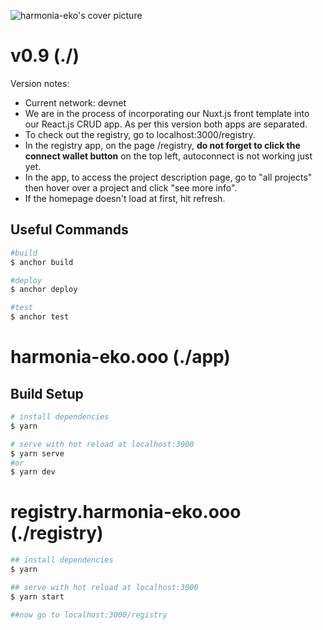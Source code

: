 ![harmonia-eko's cover picture](https://harmonia-eko.ghost.io/content/images/size/w1000/2021/10/E3HD.png)

# v0.9 (./)

Version notes:

- Current network: devnet
- We are in the process of incorporating our Nuxt.js front template into our React.js CRUD app. As per this version both apps are separated.
- To check out the registry, go to localhost:3000/registry.
- In the registry app, on the page /registry, **do not forget to click the connect wallet button** on the top left, autoconnect is not working just yet.
- In the app, to access the project description page, go to "all projects" then hover over a project and click "see more info".
- If the homepage doesn't load at first, hit refresh.

## Useful Commands

```bash
#build
$ anchor build

#deploy
$ anchor deploy

#test
$ anchor test
```

# harmonia-eko.ooo (./app)

## Build Setup

```bash
# install dependencies
$ yarn

# serve with hot reload at localhost:3000
$ yarn serve
#or
$ yarn dev
```

# registry.harmonia-eko.ooo (./registry)

```bash
## install dependencies
$ yarn

## serve with hot reload at localhost:3000
$ yarn start

##now go to localhost:3000/registry
```
